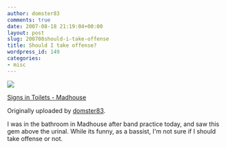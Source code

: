 ```yaml
---
author: domster83
comments: true
date: 2007-08-18 21:19:04+00:00
layout: post
slug: 200708should-i-take-offense
title: Should I take offense?
wordpress_id: 149
categories:
- misc
---
```


[![](http://farm2.static.flickr.com/1418/1162476223_d87c7cd12a_m.jpg)](http://www.flickr.com/photos/domster83/1162476223/)
   

 
  [Signs in Toilets - Madhouse](http://www.flickr.com/photos/domster83/1162476223/)
    

  Originally uploaded by [domster83](http://www.flickr.com/people/domster83/).
 





I was in the bathroom in Madhouse after band practice today, and saw this gem above the urinal. While its funny, as a bassist, I'm not sure if I should take offense or not.

